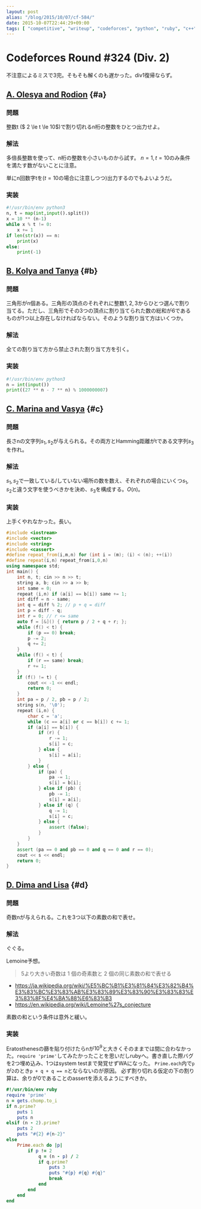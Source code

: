 ```yaml
---
layout: post
alias: "/blog/2015/10/07/cf-584/"
date: 2015-10-07T22:44:29+09:00
tags: [ "competitive", "writeup", "codeforces", "python", "ruby", "c++", "prime" ]
---
```


# Codeforces Round #324 (Div. 2)

不注意によるミスで3完。そもそも解くのも遅かった。div1復帰ならず。

<!-- more -->

## [A. Olesya and Rodion](http://codeforces.com/contest/584/problem/A) {#a}

### 問題

整数t ($ 2 \le t \le 10$)で割り切れるn桁の整数をひとつ出力せよ。

### 解法

多倍長整数を使って、n桁の整数を小さいものから試す。
$n = 1, t = 10$のみ条件を満たす数がないことに注意。

単にn回数字tを($t = 10$の場合に注意しつつ)出力するのでもよいようだ。

### 実装

``` python
#!/usr/bin/env python3
n, t = map(int,input().split())
x = 10 ** (n-1)
while x % t != 0:
    x += 1
if len(str(x)) == n:
    print(x)
else:
    print(-1)
```

## [B. Kolya and Tanya](http://codeforces.com/contest/584/problem/B) {#b}

### 問題

三角形がn個ある。三角形の頂点のそれぞれに整数$1, 2, 3$からひとつ選んで割り当てる。ただし、三角形でその3つの頂点に割り当てられた数の総和が$6$であるものが1つ以上存在しなければならない。そのような割り当て方はいくつか。

### 解法

全ての割り当て方から禁止された割り当て方を引く。

### 実装

``` python
#!/usr/bin/env python3
n = int(input())
print((27 ** n - 7 ** n) % 1000000007)
```

## [C. Marina and Vasya](http://codeforces.com/contest/584/problem/C) {#c}

### 問題

長さnの文字列$s_1, s_2$が与えられる。その両方とHamming距離がtである文字列$s_3$を作れ。

### 解法

$s_1, s_2$で一致している/していない場所の数を数え、それぞれの場合にいくつ$s_1, s_2$と違う文字を使うべきかを決め、$s_3$を構成する。$O(n)$。

### 実装

上手くやれなかった。長い。

``` c++
#include <iostream>
#include <vector>
#include <string>
#include <cassert>
#define repeat_from(i,m,n) for (int i = (m); (i) < (n); ++(i))
#define repeat(i,n) repeat_from(i,0,n)
using namespace std;
int main() {
    int n, t; cin >> n >> t;
    string a, b; cin >> a >> b;
    int same = 0;
    repeat (i,n) if (a[i] == b[i]) same += 1;
    int diff = n - same;
    int q = diff % 2; // p + q = diff
    int p = diff - q;
    int r = 0; // r <= same
    auto f = [&]() { return p / 2 + q + r; };
    while (f() < t) {
        if (p == 0) break;
        p -= 2;
        q += 2;
    }
    while (f() < t) {
        if (r == same) break;
        r += 1;
    }
    if (f() != t) {
        cout << -1 << endl;
        return 0;
    }
    int pa = p / 2, pb = p / 2;
    string s(n, '\0');
    repeat (i,n) {
        char c = 'a';
        while (c == a[i] or c == b[i]) c += 1;
        if (a[i] == b[i]) {
            if (r) {
                r -= 1;
                s[i] = c;
            } else {
                s[i] = a[i];
            }
        } else {
            if (pa) {
                pa -= 1;
                s[i] = b[i];
            } else if (pb) {
                pb -= 1;
                s[i] = a[i];
            } else if (q) {
                q -= 1;
                s[i] = c;
            } else {
                assert (false);
            }
        }
    }
    assert (pa == 0 and pb == 0 and q == 0 and r == 0);
    cout << s << endl;
    return 0;
}
```

## [D. Dima and Lisa](http://codeforces.com/contest/584/problem/D) {#d}

### 問題

奇数nが与えられる。これを3つ以下の素数の和で表せ。

### 解法

ぐぐる。

Lemoine予想。

>   5より大きい奇数は 1 個の奇素数と 2 個の同じ素数の和で表せる

-   <https://ja.wikipedia.org/wiki/%E5%BC%B1%E3%81%84%E3%82%B4%E3%83%BC%E3%83%AB%E3%83%89%E3%83%90%E3%83%83%E3%83%8F%E4%BA%88%E6%83%B3>
-   <https://en.wikipedia.org/wiki/Lemoine%27s_conjecture>


素数の和という条件は意外と緩い。

### 実装

Eratosthenesの篩を貼り付けたらnが$10^9$と大きくそのままでは間に合わなかった。`require 'prime'`してみたかったことを思いだしrubyへ。書き直した際バグを2つ埋め込み、1つはsystem testまで発覚せずWAになった。
`Prime.each`内で`p`が`2`のとき`p + q + q == n`とならないのが原因。
必ず割り切れる仮定の下の割り算は、余りが0であることのassertを添えるようにすべきか。

``` ruby
#!/usr/bin/env ruby
require 'prime'
n = gets.chomp.to_i
if n.prime?
    puts 1
    puts n
elsif (n - 2).prime?
    puts 2
    puts "#{2} #{n-2}"
else
    Prime.each do |p|
        if p != 2
            q = (n - p) / 2
            if q.prime?
                puts 3
                puts "#{p} #{q} #{q}"
                break
            end
        end
    end
end
```
